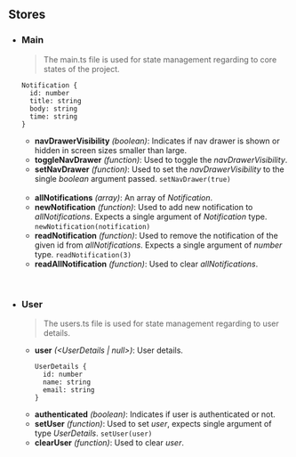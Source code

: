 ## Stores

- ### Main
  > The main.ts file is used for state management regarding to core states of the project.

    ```
    Notification {
      id: number
      title: string
      body: string
      time: string
    }
  ```


  - **navDrawerVisibility** _(boolean)_: Indicates if nav drawer is shown or hidden in screen sizes smaller than large.
  - **toggleNavDrawer** _(function)_: Used to toggle the _navDrawerVisibility_.
  - **setNavDrawer** _(function)_: Used to set the _navDrawerVisibility_ to the single _boolean_ argument passed.
  `setNavDrawer(true)`

  <br>

  - **allNotifications** _(array)_: An array of _Notification_.
  - **newNotification** _(function)_: Used to add new notification to _allNotifications_. Expects a single argument of _Notification_ type.
  `newNotification(notification)`
  - **readNotification** _(function)_: Used to remove the notification of the given id from _allNotifications_. Expects a single argument of _number_ type.
  `readNotification(3)`
  - **readAllNotification** _(function)_: Used to clear _allNotifications_.

<br>

- ### User
  > The users.ts file is used for state management regarding to user details.

  - **user** _(<UserDetails | null>)_: User details.
    ```
    UserDetails {
      id: number
      name: string
      email: string
    }
    ```
  - **authenticated** _(boolean)_: Indicates if user is authenticated or not.
  - **setUser** _(function)_: Used to set _user_, expects single argument of type _UserDetails_.
  `setUser(user)`
  - **clearUser** _(function)_: Used to clear _user_.